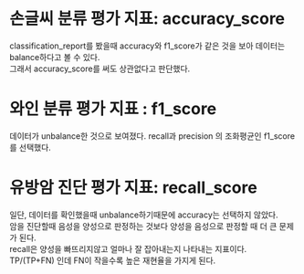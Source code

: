 # 손글씨 분류 평가 지표: accuracy_score
classification_report를 봤을때 accuracy와 f1_score가 같은 것을 보아 데이터는 balance하다고 볼 수 있다.\
그래서 accuracy_score를 써도 상관없다고 판단했다.

# 와인 분류 평가 지표 : f1_score
데이터가 unbalance한 것으로 보여졌다. recall과 precision 의 조화평균인 f1_score를 선택했다.

# 유방암 진단 평가 지표: recall_score
일단, 데이터를 확인했을때 unbalance하기때문에 accuracy는 선택하지 않았다.\
암을 진단할때 음성을 양성으로 판정하는 것보다 양성을 음성으로 판정할 때 더 큰 문제가 된다.\
recall은 양성을 빠뜨리지않고 얼마나 잘 잡아내는지 나타내는 지표이다.\
TP/(TP+FN) 인데 FN이 작을수록 높은 재현율을 가지게 된다.

